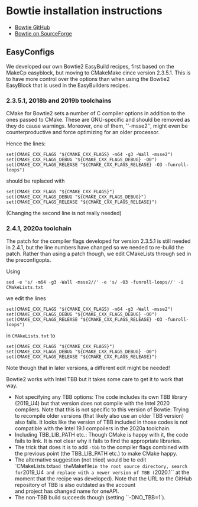 # Bowtie installation instructions

* [Bowtie GitHub](https://github.com/BenLangmead/bowtie2)
* [Bowtie on SourceForge](http://bowtie-bio.sourceforge.net/bowtie2/index.shtml)

## EasyConfigs

We developed our own Bowtie2 EasyBuild recipes, first based on the MakeCp easyblock, 
but moving to CMakeMake cince version 2.3.5.1. This is to have more control over the
options than when using the Bowtie2 EasyBlock that is used in the EasyBuilders recipes.


### 2.3.5.1, 2018b and 2019b toolchains

CMake for Bowtie2 sets a number of C compiler options in addition to the ones passed
to CMake. These are GNU-specific and should be removed as they do cause warnings.
Moreover, one of them, ''-msse2'', might even be counterproductive and force optimizing
for an older processor.

Hence the lines:
```
set(CMAKE_CXX_FLAGS "${CMAKE_CXX_FLAGS} -m64 -g3 -Wall -msse2")
set(CMAKE_CXX_FLAGS_DEBUG "${CMAKE_CXX_FLAGS_DEBUG} -O0")
set(CMAKE_CXX_FLAGS_RELEASE "${CMAKE_CXX_FLAGS_RELEASE} -O3 -funroll-loops")
```
should be replaced with
```
set(CMAKE_CXX_FLAGS "${CMAKE_CXX_FLAGS}")
set(CMAKE_CXX_FLAGS_DEBUG "${CMAKE_CXX_FLAGS_DEBUG}")
set(CMAKE_CXX_FLAGS_RELEASE "${CMAKE_CXX_FLAGS_RELEASE}")
```
(Changing the second line is not really needed)

### 2.4.1, 2020a toolchain

The patch for the compiler flags developed for version 2.3.5.1 is still needed in 2.4.1,
but the line numbers have changed so we needed to re-build the patch. Rather than 
using a patch though, we edit CMakeLists through sed in the preconfigopts.

Using
```
sed -e 's/ -m64 -g3 -Wall -msse2//' -e 's/ -O3 -funroll-loops//' -i CMakeLists.txt
```
we edit the lines 
```
set(CMAKE_CXX_FLAGS "${CMAKE_CXX_FLAGS} -m64 -g3 -Wall -msse2")
set(CMAKE_CXX_FLAGS_DEBUG "${CMAKE_CXX_FLAGS_DEBUG} -O0")
set(CMAKE_CXX_FLAGS_RELEASE "${CMAKE_CXX_FLAGS_RELEASE} -O3 -funroll-loops")
```
in `CMAkeLists.txt` to 
```
set(CMAKE_CXX_FLAGS "${CMAKE_CXX_FLAGS}")
set(CMAKE_CXX_FLAGS_DEBUG "${CMAKE_CXX_FLAGS_DEBUG} -O0")
set(CMAKE_CXX_FLAGS_RELEASE "${CMAKE_CXX_FLAGS_RELEASE}")
```
Note though that in later versions, a different edit might be needed!

Bowtie2 works with Intel TBB but it takes some care to get it to work that way.
* Not specifying any TBB options: The code includes its own TBB library (2019_U4) but
  that version does not compile with the Intel 2020 compilers. Note that this is 
  not specific to this version of Bowtie: Trying to recompile older versions 
  (that likely also use an older TBB version) also fails. It looks like the version 
  of TBB included in those codes is not compatible   with the Intel 19.1 compoilers 
  in the 2020a toolchain.
* Including TBB_LIB_PATH etc.: Though CMake is happy with it, the code fails to link. 
  It is not clear why it fails to find the appropriate libraries.
* The trick that does it is to add ``-tbb`` to the compiler flags combined with 
  the previous point (the TBB_LIB_PATH etc.) to make CMake happy.
* The alternative suggestion (not tried) would be to edit `CMakeLists.txt`` and
  the ``Makefile`` in the root source directory, search for ``2019_U4`` and replace
  with a newer version of TBB (``2020.1`` at the moment that the recipe was developed).
  Note that the URL to the GitHub repository of TBB is also outdated as the account\
  and project has changed name for oneAPI.
* The non-TBB build succeeds though (setting ``-DNO_TBB=1`).
  